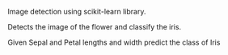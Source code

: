 Image detection using scikit-learn library.

Detects the image of the flower and classify the iris.

Given Sepal and Petal lengths and width predict the class of Iris
